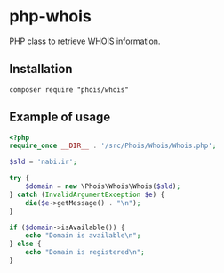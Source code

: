 # php-whois

PHP class to retrieve WHOIS information.
## Installation
``composer require "phois/whois"``

## Example of usage

```php
<?php
require_once __DIR__ . '/src/Phois/Whois/Whois.php';

$sld = 'nabi.ir';

try {
	$domain = new \Phois\Whois\Whois($sld);
} catch (InvalidArgumentException $e) {
	die($e->getMessage() . "\n");
}

if ($domain->isAvailable()) {
	echo "Domain is available\n";
} else {
	echo "Domain is registered\n";
}
```